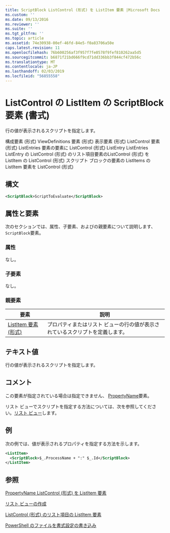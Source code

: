 ```yaml
---
title: ScriptBlock ListControl (形式) を ListItem 要素 |Microsoft Docs
ms.custom: ''
ms.date: 09/13/2016
ms.reviewer: ''
ms.suite: ''
ms.tgt_pltfrm: ''
ms.topic: article
ms.assetid: 74e30938-00ef-46fd-84e5-f0a83706a50e
caps.latest.revision: 11
ms.openlocfilehash: 76b600256af3f957f7fe0578f9fef810262aa5d5
ms.sourcegitcommit: b6871f21bd666f9cd71dd336bb3f844cf472b56c
ms.translationtype: MT
ms.contentlocale: ja-JP
ms.lasthandoff: 02/03/2019
ms.locfileid: "56855558"
---
```

# <a name="scriptblock-element-for-listitem-for-listcontrol-format"></a>ListControl の ListItem の ScriptBlock 要素 (書式)

行の値が表示されるスクリプトを指定します。

構成要素 (形式) ViewDefinitions 要素 (形式) 表示要素 (形式) ListControl 要素 (形式) ListEntries 要素の要素に ListControl (形式) ListEntry ListEntries ListEntry の ListControl (形式) のリスト項目要素のListControl (形式) を ListItem の ListControl (形式) スクリプト ブロックの要素の ListItems の ListItem 要素を ListControl (形式)

## <a name="syntax"></a>構文

```xml
<ScriptBlock>ScriptToEvaluate</ScriptBlock>
```

## <a name="attributes-and-elements"></a>属性と要素

次のセクションでは、属性、子要素、およびの親要素について説明します、`ScriptBlock`要素。

### <a name="attributes"></a>属性

なし。

### <a name="child-elements"></a>子要素

なし。

### <a name="parent-elements"></a>親要素

|要素|説明|
|-------------|-----------------|
|[ListItem 要素 (形式)](./listitem-element-for-listitems-for-listcontrol-format.md)|プロパティまたはリスト ビューの行の値が表示されているスクリプトを定義します。|

## <a name="text-value"></a>テキスト値

行の値が表示されるスクリプトを指定します。

## <a name="remarks"></a>コメント

この要素が指定されている場合は指定できません、 [PropertyName](./propertyname-element-for-listitem-for-listcontrol-format.md)要素。

リスト ビューでスクリプトを指定する方法については、次を参照してください。[リスト ビュー](./creating-a-list-view.md)します。

## <a name="example"></a>例

次の例では、値が表示されるプロパティを指定する方法を示します。

```xml
<ListItem>
  <ScriptBlock>$_.ProcessName + ":" $_.Id</ScriptBlock>
</ListItem>

```

## <a name="see-also"></a>参照

[PropertyName ListControl (形式) を ListItem 要素](./propertyname-element-for-listitem-for-listcontrol-format.md)

[リスト ビューの作成](./creating-a-list-view.md)

[ListControl (形式) のリスト項目の ListItem 要素](./listitem-element-for-listitems-for-listcontrol-format.md)

[PowerShell のファイルを書式設定の書き込み](./writing-a-powershell-formatting-file.md)
